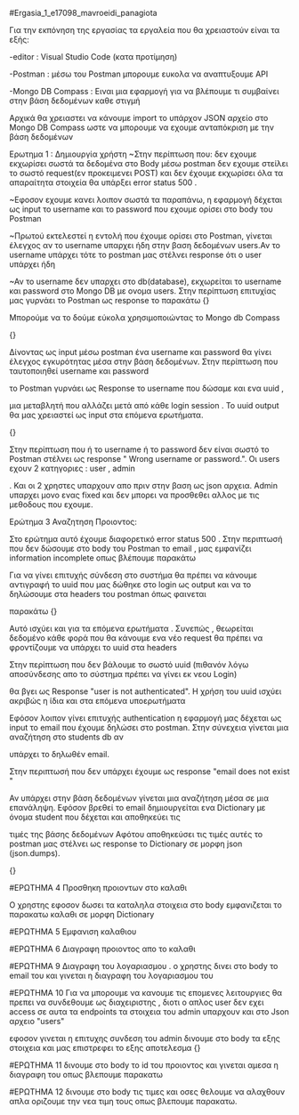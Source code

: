 #Ergasia_1_e17098_mavroeidi_panagiota

Για την εκπόνηση της εργασίας τα εργαλεία που θα χρειαστούν είναι τα εξής:

-editor : Visual Studio Code (κατα προτίμηση)

-Postman : μέσω του Postman μπορουμε ευκολα να αναπτυξουμε API

-Mongo DB Compass : Ειναι μια εφαρμογή για να βλέπουμε τι συμβαίνει στην βάση δεδομένων καθε στιγμή

Αρχικά θα χρειαστει να κάνουμε import το υπάρχον JSON αρχείο στο Mongo DB Compass ωστε να μπορουμε να εχουμε ανταπόκριση με την βάση δεδομένων

Ερωτημα 1 : Δημιουργία χρήστη
~Στην περίπτωση που: δεν εχουμε εκχωρίσει σωστά τα δεδομένα στο Body μέσω postman δεν εχουμε στείλει το σωστό request(εν προκειμενει POST) και δεν έχουμε εκχωρίσει όλα τα απαραίτητα στοιχεία θα υπάρξει error status 500 .

~Εφοσον εχουμε κανει λοιπον σωστά τα παραπάνω, η εφαρμογή δέχεται ως input το username και το password που εχουμε ορίσει στο body του Postman

~Πρωτού εκτελεστεί η εντολή που έχουμε ορίσει στο Postman, γίνεται έλεγχος αν το username υπαρχει ήδη στην βαση δεδομένων users.Αν το username υπάρχει τότε το postman μας στέλνει response ότι ο user υπάρχει ήδη

~Αν το username δεν υπαρχει στο db(database), εκχωρείται το username και password στο Mongo DB με ονομα users. Στην περίπτωση επιτυχίας μας γυρνάει το Postman ως response το παρακάτω
{}

Μπορούμε να το δούμε εύκολα χρησιμοποιώντας το Mongo db Compass

{}

Δίνοντας ως input μέσω postman ένα username και password θα γίνει έλεγχος εγκυρότητας μέσα στην βάση δεδομένων. Στην περίπτωση που ταυτοποιηθεί username και password 

το Postman γυρνάει ως Response το username που δώσαμε και ενα uuid ,

μια μεταβλητή που αλλάζει μετά από κάθε login session . Το uuid output θα μας χρειαστεί ως input στα επόμενα ερωτήματα.

{}

Στην περίπτωση που ή το username ή το password δεν είναι σωστό το Postman στέλνει ως response " Wrong username or password.". Οι users εχουν 2 κατηγοριες : user , admin 

. Και οι 2 χρηστες υπαρχουν απο πριν στην βαση ως json αρχεια. Admin υπαρχει μονο ενας fixed και δεν μπορει να προσθεθει αλλος με τις μεθοδους που εχουμε.



Ερώτημα 3 Αναζητηση Προιοντος:

Στο ερώτημα αυτό έχουμε διαφορετικό error status 500 . Στην περιπτωσή που δεν δώσουμε στο body του Postman το email , μας εμφανίζει information incomplete οπως βλέπουμε παρακάτω

Για να γίνει επιτυχής σύνδεση στο συστήμα θα πρέπει να κάνουμε αντιγραφή το uuid που μας δώθηκε στο login ως output και να το δηλώσουμε στα headers του postman όπως φαινεται 

παρακάτω
{}

Αυτό ισχύει και για τα επόμενα ερωτήματα . Συνεπώς , θεωρείται δεδομένο κάθε φορά που θα κάνουμε ενα νέο request θα πρέπει να φροντίζουμε να υπάρχει το uuid στα headers

Στην περίπτωση που δεν βάλουμε το σωστό uuid (πιθανόν λόγω αποσύνδεσης απο το σύστημα πρέπει να γίνει εκ νεου Login)

θα βγει ως Response "user is not authenticated". Η χρήση του uuid ισχύει ακριβώς η ίδια και στα επόμενα υποερωτήματα

Εφόσον λοιπον γίνει επιτυχής authentication η εφαρμογή μας δέχεται ως input το email που έχουμε δηλώσει στο postman. Στην σύνεχεια γίνεται μια αναζήτηση στο students db αν 

υπάρχει το δηλωθέν email.

Στην περιπτωσή που δεν υπάρχει έχουμε ως response "email does not exist "

Αν υπάρχει στην βάση δεδομένων γίνεται μια αναζήτηση μέσα σε μια επανάληψη. Εφόσον βρεθεί το email δημιουργείται ενα Dictionary με όνομα student που δέχεται και αποθηκεύει τις

τιμές της βάσης δεδομένων Αφότου αποθηκεύσει τις τιμές αυτές το postman μας στέλνει ως response το Dictionary σε μορφη json (json.dumps).

{}


#ΕΡΩΤΗΜΑ 4   Προσθηκη προιοντων στο καλαθι

Ο χρηστης εφοσον δωσει τα καταληλα στοιχεια στο body εμφανιζεται  το παρακατω καλαθι σε μορφη Dictionary

#ΕΡΩΤΗΜΑ 5 Εμφανιση καλαθιου

#ΕΡΩΤΗΜΑ 6 Διαγραφη προιοντος απο το καλαθι

#ΕΡΩΤΗΜΑ 9 Διαγραφη του λογαριασμου .
ο χρηστης δινει στο body το email του και γινεται η διαγραφη του λογαριασμου του


#ΕΡΩΤΗΜΑ 10
Για να μπορουμε να κανουμε τις επομενες λειτουργιες θα πρεπει να συνδεθουμε ως διαχειριστης , διοτι ο απλος user δεν εχει access σε αυτα τα endpoints
τα στοιχεια του admin υπαρχουν και στο Json αρχειο "users"

εφοσον γινεται η επιτυχης συνδεση του admin δινουμε στο body τα εξης στοιχεια και μας επιστρεφει το εξης αποτελεσμα
{}

#ΕΡΩΤΗΜΑ 11
δινουμε στο body το id του προιοντος και γινεται αμεσα η διαγραφη του οπως βλεπουμε παρακατω

#ΕΡΩΤΗΜΑ 12
δινουμε στο body τις τιμες και οσες θελουμε να αλαχθουν απλα οριζουμε την νεα τιμη τους οπως βλεπουμε παρακατω.
